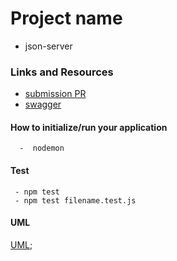 # Project name 

- json-server

### Links and Resources

- [submission PR](https://github.com/Balqees-401-advanced-javascript/json-server/pull/1)
- [swagger](https://app.swaggerhub.com/apis/Balqeesqasem/JsonLab6/0.1#)

#### How to initialize/run your application 
      
      -  nodemon

#### Test 
     
     - npm test
     - npm test filename.test.js

#### UML

[UML](https://github.com/Balqees-401-advanced-javascript/authenticated-api-server/blob/master/JsonUML.png);
